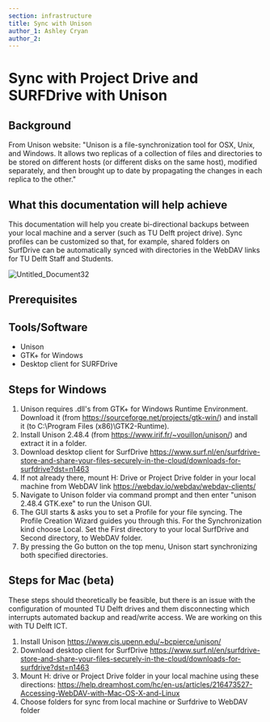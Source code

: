 ```yaml
---
section: infrastructure
title: Sync with Unison
author_1: Ashley Cryan
author_2:
---
```


# Sync with Project Drive and SURFDrive with Unison

## Background

From Unison website: "Unison is a file-synchronization tool for OSX, Unix, and Windows. It allows two replicas of a collection of files and directories to be stored on different hosts (or different disks on the same host), modified separately, and then brought up to date by propagating the changes in each replica to the other." 

## What this documentation will help achieve
This documentation will help you create bi-directional backups between your local machine and a server (such as TU Delft project drive). Sync profiles can be customized so that, for example, shared folders on SurfDrive can be automatically synced with directories in the WebDAV links for TU Delft Staff and Students.

![Untitled_Document32](https://gitlab.tudelft.nl/acryan/data-management-for-researchers/-/wikis/uploads/635e3939d32a78f12d693351fb910adb/Untitled_Document32.png)

## Prerequisites

## Tools/Software
* Unison
* GTK+ for Windows
* Desktop client for SURFDrive

## Steps for Windows
1. Unison requires .dll's from GTK+ for Windows Runtime Environment. Download it (from https://sourceforge.net/projects/gtk-win/) and install it (to C:\Program Files (x86)\GTK2-Runtime).
2. Install Unison 2.48.4 (from https://www.irif.fr/~vouillon/unison/) and extract it in a folder.
3. Download desktop client for SurfDrive https://www.surf.nl/en/surfdrive-store-and-share-your-files-securely-in-the-cloud/downloads-for-surfdrive?dst=n1463
4. If not already there, mount H: Drive or Project Drive folder in your local machine from WebDAV link https://webdav.io/webdav/webdav-clients/ 
5. Navigate to Unison folder via command prompt and then enter "unison 2.48.4 GTK.exe" to run the Unison GUI.
6. The GUI starts & asks you to set a Profile for your file syncing. The Profile Creation Wizard guides you through this. For the Synchronization kind choose Local. Set the First directory to your local SurfDrive and Second directory, to WebDAV folder. 
7. By pressing the Go button on the top menu, Unison start synchronizing both specified directories. 

## Steps for Mac (beta)
These steps should theoretically be feasible, but there is an issue with the configuration of mounted TU Delft drives and them disconnecting which interrupts automated backup and read/write access. We are working on this with TU Delft ICT.

1. Install Unison https://www.cis.upenn.edu/~bcpierce/unison/
2. Download desktop client for SurfDrive https://www.surf.nl/en/surfdrive-store-and-share-your-files-securely-in-the-cloud/downloads-for-surfdrive?dst=n1463
3. Mount H: drive or Project Drive folder in your local machine using these directions: https://help.dreamhost.com/hc/en-us/articles/216473527-Accessing-WebDAV-with-Mac-OS-X-and-Linux
4. Choose folders for sync from local machine or Surfdrive to WebDAV folder

